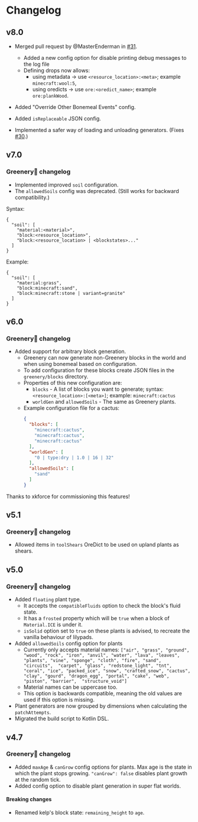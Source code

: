 # Changelog

## v8.0

- Merged pull request by @MasterEnderman in [#31](https://github.com/juraj-hrivnak/Greenery/pull/31).
  - Added a new config option for disable printing debug messages to the log file
  - Defining drops now allows:
    - using metadata -> use `<resource_location>:<meta>`; example `minecraft:wool:5`,
    - using oredicts -> use `ore:<oredict_name>`; example `ore:plankWood`.

- Added "Override Other Bonemeal Events" config.
- Added `isReplaceable` JSON config.
- Implemented a safer way of loading and unloading generators. (Fixes [#30](https://github.com/juraj-hrivnak/Greenery/issues/30).)

## v7.0

### Greenery🌿 changelog

- Implemented improved `soil` configuration.
- The `allowedSoils` config was deprecated. (Still works for backward compatibility.)

Syntax:

```
{
  "soil": [
    "material:<material>",
    "block:<resource_location>",
    "block:<resource_location> | <blockstates>..."
  ]
}
```

Example:

```
{
  "soil": [
    "material:grass",
    "block:minecraft:sand",
    "block:minecraft:stone | variant=granite"
  ]
}
```

## v6.0

### Greenery🌿 changelog

- Added support for arbitrary block generation.
  - Greenery can now generate non-Greenery blocks in the world and when using bonemeal based on configuration.
  - To add configuration for these blocks create JSON files in the `greenery/blocks` directory.
  - Properties of this new configuration are:
    - `blocks` - A list of blocks you want to generate; syntax: `<resource_location>:[<meta>]`; example: `minecraft:cactus`
    - `worldGen` and `allowedSoils` - The same as Greenery plants.
  - Example configuration file for a cactus:
    ```json
    {
      "blocks": [
        "minecraft:cactus",
        "minecraft:cactus",
        "minecraft:cactus"
      ],
      "worldGen": [
        "0 | type:dry | 1.0 | 16 | 32"
      ],
      "allowedSoils": [
        "sand"
      ]
    }
    ```

Thanks to xkforce for commissioning this features!

## v5.1

### Greenery🌿 changelog

- Allowed items in `toolShears` OreDict to be used on upland plants as shears.

## v5.0

### Greenery🌿 changelog

- Added `floating` plant type.
  - It accepts the `compatibleFluids` option to check the block's fluid state.
  - It has a `frosted` property which will be `true` when a block of `Material.ICE` is under it.
  - `isSolid` option set to `true` on these plants is advised, to recreate the vanilla behaviour of lilypads.
- Added `allowedSoils` config option for plants
  - Currently only accepts material names: `["air", "grass", "ground", "wood", "rock", "iron", "anvil", "water", "lava", "leaves", "plants", "vine", "sponge", "cloth", "fire", "sand", "circuits", 
    "carpet", "glass", "redstone_light", "tnt", "coral", "ice", "packed_ice", "snow", "crafted_snow", "cactus", "clay", "gourd", "dragon_egg", "portal", "cake", "web", "piston", "barrier", 
    "structure_void"]`
  - Material names can be uppercase too.
  - This option is backwards compatible, meaning the old values are used if this option is missing.
- Plant generators are now grouped by dimensions when calculating the `patchAttempts`.
- Migrated the build script to Kotlin DSL.

## v4.7

### Greenery🌿 changelog

- Added `maxAge` & `canGrow` config options for plants. Max age is the state in which the plant stops growing. `"canGrow": false` disables plant growth at the random tick.
- Added config option to disable plant generation in super flat worlds.

#### Breaking changes

- Renamed kelp's block state: `remaining_height` to `age`.